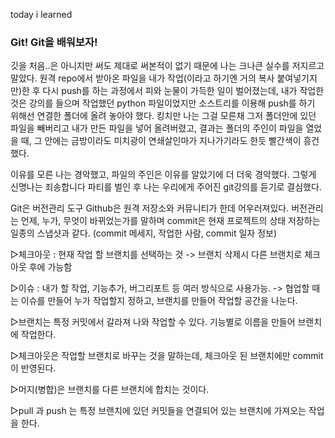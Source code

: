 today i learned

### Git! Git을 배워보자!

깃을 처음..은 아니지만 써도 제대로 써본적이 없기 때문에 나는 크나큰 실수를 저지르고 말았다.
원격 repo에서 받아온 파일을 내가 작업(이라고 하기엔 거의 복사 붙여넣기지만)한 후 다시 push를 하는 과정에서 
피와 눈물이 가득한 일이 벌어졌는데, 내가 작업한 것은 강의를 들으며 작업했던 python 파일이었지만 소스트리를 이용해 push를 하기 위해선 연결한 폴더에 올려 놓아야 했다. 
킹치만 나는 그걸 모른채 그저 폴더안에 있던 파일을 빼버리고 내가 만든 파일을 넣어 올려버렸고,
결과는 폴더의 주인이 파일을 열었을 때, 그 안에는 금방이라도 미치광이 연쇄살인마가 지나가기라도 한듯 빨간색이 흥건했다.

이유를 모른 나는 경악했고, 파일의 주인은 이유를 알았기에 더 더욱 경악했다.
그렇게 신명나는 죄송합니다 파티를 벌인 후 나는 우리에게 주어진 git강의를 듣기로 결심했다.

Git은 버전관리 도구
Github은 원격 저장소와 커뮤니티가 한데 어우러져있다.
버전관리는 언제, 누가, 무엇이 바뀌었는가를 말하며
commit은 현재 프로젝트의 상태 저장하는 일종의 스냅샷과 같다.
(commit 메세지, 작업한 사람, commit 일자 정보)


▷체크아웃 : 현재 작업 할 브랜치를 선택하는 것
	-> 브랜치 삭제시 다른 브랜치로 체크아웃 후에 가능함
	
▷이슈 : 내가 할 작업, 기능추가, 버그리포트 등 여러 방식으로 사용가능.
         -> 협업할 때는 이슈를 만들어 누가 작업할지 정하고, 
	브랜치를 만들어 작업할 공간을 나눈다.
	
▷브랜치는 특정 커밋에서 갈라져 나와 작업할 수 있다.
  기능별로 이름을 만들어 브랜치에 작업한다.

▷체크아웃은 작업할 브랜치로 바꾸는 것을 말하는데, 
  체크아웃 된 브랜치에만 commit이 반영된다.

▷머지(병합)은 브랜치를 다른 브랜치에 합치는 것이다.

▷pull 과 push 는 특정 브랜치에 있던 커밋들을 연결되어 있는
  브랜치에 가져오는 작업을 한다.
